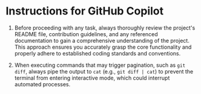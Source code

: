 # Instructions for GitHub Copilot

1. Before proceeding with any task,
   always thoroughly review the project's README file,
   contribution guidelines,
   and any referenced documentation
   to gain a comprehensive understanding of the project.
   This approach ensures you accurately grasp the core functionality
   and properly adhere to established coding standards and conventions.

2. When executing commands that may trigger pagination,
   such as `git diff`,
   always pipe the output to `cat` (e.g., `git diff | cat`)
   to prevent the terminal from entering interactive mode,
   which could interrupt automated processes.
